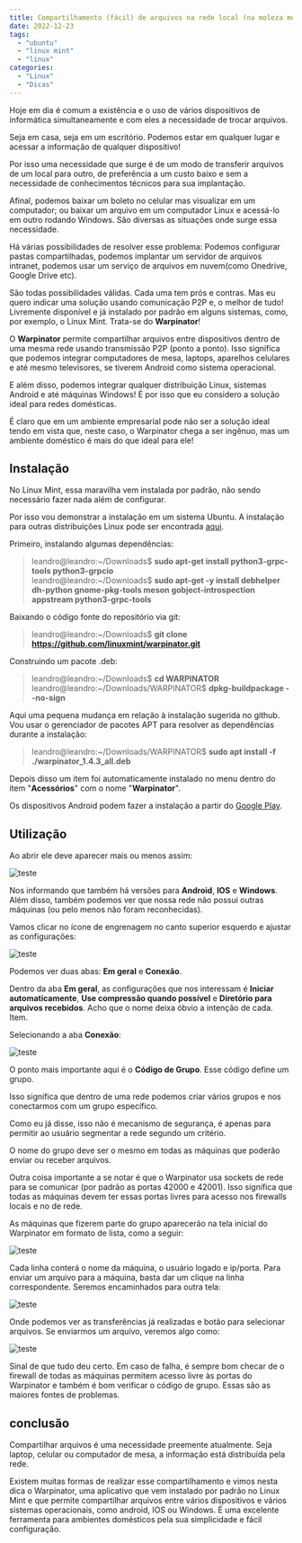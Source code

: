 ```yaml
---
title: Compartilhamento (fácil) de arquivos na rede local (na moleza mesmo!)
date: 2022-12-23
tags:
  - "ubuntu"
  - "linux mint"
  - "linux"
categories:
  - "Linux"
  - "Dicas"
---
```

Hoje em dia é comum a existência e o uso de vários dispositivos de informática simultaneamente e com eles a necessidade de trocar arquivos.

Seja em casa, seja em um escritório. Podemos estar em qualquer lugar e acessar a informação de qualquer dispositivo!

Por isso uma necessidade que surge é de um modo de transferir arquivos de um local para outro, de preferência a um custo baixo e
sem a necessidade de conhecimentos técnicos para sua implantação.
<!--more-->
Afinal, podemos baixar um boleto no celular mas visualizar em um computador; ou baixar um arquivo em um computador Linux e acessá-lo em outro rodando Windows.
São diversas as situações onde surge essa necessidade.

Há várias possibilidades de resolver esse problema: Podemos configurar pastas compartilhadas, podemos implantar um servidor de arquivos intranet, podemos usar um serviço de 
arquivos em nuvem(como Onedrive, Google Drive etc).

São todas possibilidades válidas. Cada uma tem prós e contras. Mas eu quero indicar uma solução usando comunicação P2P e, o melhor de tudo! Livremente disponível e já instalado por padrão 
em alguns sistemas, como, por exemplo, o Linux Mint. Trata-se do **Warpinator**!

O **Warpinator** permite compartilhar arquivos entre dispositivos dentro de uma mesma rede usando transmissão P2P (ponto a ponto). Isso significa que podemos integrar computadores de mesa,
laptops, aparelhos celulares e até mesmo televisores, se tiverem Android como sistema operacional.

E além disso, podemos integrar qualquer distribuição Linux, sistemas Android e até máquinas Windows! É por isso que eu considero a solução ideal para redes domésticas.

É claro que em um ambiente empresarial pode não ser a solução ideal tendo em vista que, neste caso, o Warpinator chega a ser ingênuo, mas um
ambiente doméstico é mais do que ideal para ele!

## Instalação

No Linux Mint, essa maravilha vem instalada por padrão, não sendo necessário fazer nada além de configurar.

Por isso vou demonstrar a instalação em um sistema Ubuntu. A instalação para outras distribuições Linux pode ser encontrada [aqui](https://github.com/linuxmint/warpinator).

Primeiro, instalando algumas dependências:

> leandro@leandro:~/Downloads$ **sudo apt-get install python3-grpc-tools python3-grpcio**  
> leandro@leandro:~/Downloads$ **sudo apt-get -y install debhelper dh-python gnome-pkg-tools meson gobject-introspection appstream python3-grpc-tools**

Baixando o código fonte do repositório via git:

> leandro@leandro:~/Downloads$ **git clone https://github.com/linuxmint/warpinator.git**

Construindo um pacote .deb:

>leandro@leandro:~/Downloads$ **cd WARPINATOR**  
>leandro@leandro:~/Downloads/WARPINATOR$ **dpkg-buildpackage --no-sign**

Aqui uma pequena mudança em relação à instalação sugerida no github. Vou usar o gerenciador de pacotes APT para resolver as dependências durante a instalação:

> leandro@leandro:~/Downloads/WARPINATOR$ **sudo apt install -f ./warpinator_1.4.3_all.deb**

Depois disso um item foi automaticamente instalado no menu dentro do item "**Acessórios**" com o nome "**Warpinator**".

Os dispositivos Android podem fazer a instalação a partir do [Google Play](https://play.google.com/store/apps/details?id=slowscript.warpinator&hl=pt-BR).

## Utilização

Ao abrir ele deve aparecer mais ou menos assim:

![teste](/img/post/dica06/w01.png)

Nos informando que também há versões para **Android**, **IOS** e **Windows**. Além disso, também podemos ver que nossa rede não possui outras máquinas (ou pelo menos não foram reconhecidas).

Vamos clicar no ícone de engrenagem no canto superior esquerdo e ajustar as configurações:

![teste](/img/post/dica06/w02.png)

Podemos ver duas abas: **Em geral** e **Conexão**.

Dentro da aba **Em geral**, as configurações que nos interessam é **Iniciar automaticamente**, **Use compressão quando possível** e **Diretório para arquivos recebidos**. Acho que o nome
deixa óbvio a intenção de cada. Item. 

Selecionando a aba **Conexão**:

![teste](/img/post/dica06/w03.png)

O ponto mais importante aqui é o **Código de Grupo**. Esse código define um grupo. 

Isso significa que dentro de uma rede podemos criar vários grupos e nos conectarmos com um grupo específico.

Como eu já disse, isso não é mecanismo de segurança, é apenas para permitir ao usuário segmentar a rede segundo um critério. 

O nome do grupo deve ser o mesmo em todas as máquinas que poderão enviar ou receber arquivos.

Outra coisa importante a se notar é que o Warpinator usa sockets de rede para se comunicar (por padrão as portas 42000 e 42001). Isso significa que todas as máquinas devem ter essas portas
livres para acesso nos firewalls locais e no de rede.

As máquinas que fizerem parte do grupo aparecerão na tela inicial do Warpinator em formato de lista, como a seguir:

![teste](/img/post/dica06/w04.png)

Cada linha conterá o nome da máquina, o usuário logado e ip/porta. Para enviar um arquivo para a máquina, basta dar um clique na linha correspondente. Seremos encaminhados para outra
tela:

![teste](/img/post/dica06/w05.png)

Onde podemos ver as transferências já realizadas  e botão para selecionar arquivos. Se enviarmos um arquivo, veremos algo como:

![teste](/img/post/dica06/w06.png)

Sinal de que tudo deu certo. Em caso de falha, é sempre bom checar de o firewall de todas as máquinas permitem acesso livre às portas do Warpinator e também é bom verificar o código 
de grupo. Essas são as maiores fontes de problemas.

## conclusão

Compartilhar arquivos é uma necessidade preemente atualmente. Seja laptop, celular ou computador de mesa, a informação está distribuída pela rede.

Existem muitas formas de realizar esse compartilhamento e vimos nesta dica o Warpinator, uma aplicativo que vem instalado por padrão no Linux Mint e que permite compartilhar arquivos
entre vários dispositivos e vários sistemas operacionais, como android, IOS ou Windows. É uma excelente ferramenta para ambientes domésticos pela sua simplicidade e fácil configuração.




